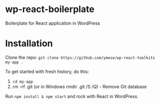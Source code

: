 # wp-react-boilerplate
Boilerplate for React application in WordPress

# Installation

Clone the repo: `git clone https://github.com/ymese/wp-react-toolkits my-app .`

To get started with fresh history, do this:

1. ```cd my-app```
1. rm -rf .git (or in Windows rmdir .git /S /Q) - Remove Git database

Run `npm install & npm start` and rock with React in WordPress.

